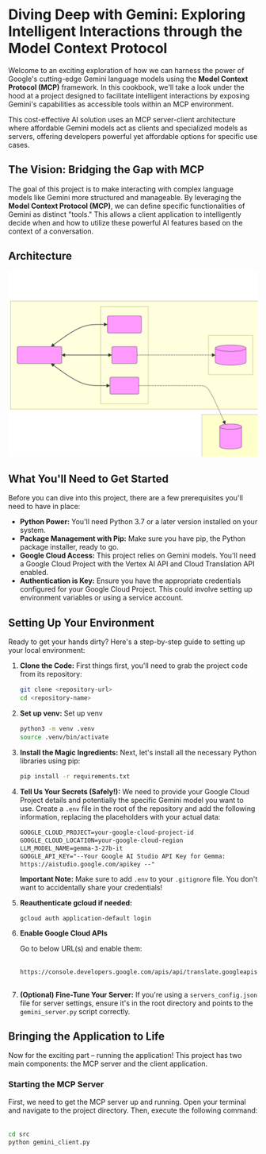 # Diving Deep with Gemini: Exploring Intelligent Interactions through the Model Context Protocol

Welcome to an exciting exploration of how we can harness the power of Google's cutting-edge Gemini language models using the **Model Context Protocol (MCP)** framework. In this cookbook, we'll take a look under the hood at a project designed to facilitate intelligent interactions by exposing Gemini's capabilities as accessible tools within an MCP environment.

This cost-effective AI solution uses an MCP server-client architecture where affordable Gemini models act as clients and specialized models as servers, offering developers powerful yet affordable options for specific use cases.


## The Vision: Bridging the Gap with MCP

The goal of this project is to make interacting with complex language models like Gemini more structured and manageable. By leveraging the **Model Context Protocol (MCP)**, we can define specific functionalities of Gemini as distinct "tools." This allows a client application to intelligently decide when and how to utilize these powerful AI features based on the context of a conversation.

## Architecture 

![Alt text](mcp-gemini-architecture.svg)

## What You'll Need to Get Started

Before you can dive into this project, there are a few prerequisites you'll need to have in place:

* **Python Power:** You'll need Python 3.7 or a later version installed on your system.
* **Package Management with Pip:** Make sure you have pip, the Python package installer, ready to go.
* **Google Cloud Access:** This project relies on Gemini models. You'll need a Google Cloud Project with the Vertex AI API and Cloud Translation API enabled.
* **Authentication is Key:** Ensure you have the appropriate credentials configured for your Google Cloud Project. This could involve setting up environment variables or using a service account.

## Setting Up Your Environment

Ready to get your hands dirty? Here's a step-by-step guide to setting up your local environment:

1.  **Clone the Code:** First things first, you'll need to grab the project code from its repository:

    ```bash
    git clone <repository-url>
    cd <repository-name>
    ```

2. **Set up venv:** Set up venv
    ```bash 
    python3 -m venv .venv 
    source .venv/bin/activate
    ```

3.  **Install the Magic Ingredients:** Next, let's install all the necessary Python libraries using pip:

    ```bash
    pip install -r requirements.txt
    ```

4.  **Tell Us Your Secrets (Safely!):** We need to provide your Google Cloud Project details and potentially the specific Gemini model you want to use. Create a `.env` file in the root of the repository and add the following information, replacing the placeholders with your actual data:

    ```
    GOOGLE_CLOUD_PROJECT=your-google-cloud-project-id
    GOOGLE_CLOUD_LOCATION=your-google-cloud-region
    LLM_MODEL_NAME=gemma-3-27b-it
    GOOGLE_API_KEY="--Your Google AI Studio API Key for Gemma: https://aistudio.google.com/apikey --"
    ```

    **Important Note:** Make sure to add `.env` to your `.gitignore` file. You don't want to accidentally share your credentials!

5. **Reauthenticate gcloud if needed:**
    ```
    gcloud auth application-default login
    ```
6. **Enable Google Cloud APIs**

    Go to below URL(s) and enable them: 

   ```
       https://console.developers.google.com/apis/api/translate.googleapis.com/overview
       
   ```
     
7.  **(Optional) Fine-Tune Your Server:** If you're using a `servers_config.json` file for server settings, ensure it's in the root directory and points to the `gemini_server.py` script correctly.

## Bringing the Application to Life

Now for the exciting part – running the application! This project has two main components: the MCP server and the client application.

### Starting the MCP Server

First, we need to get the MCP server up and running. Open your terminal and navigate to the project directory. Then, execute the following command:

```bash

cd src
python gemini_client.py

```
